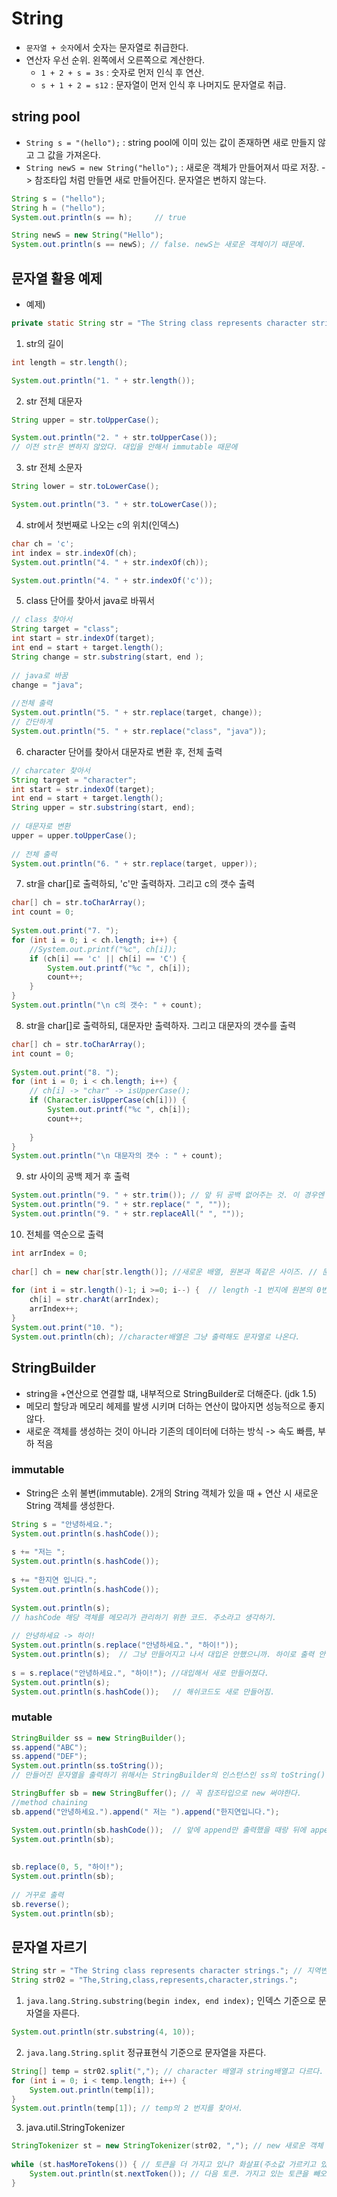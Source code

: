 # String
- `문자열 + 숫자`에서 숫자는 문자열로 취급한다.
- 연산자 우선 순위. 왼쪽에서 오른쪽으로 계산한다.
    - `1 + 2 + s = 3s` : 숫자로 먼저 인식 후 연산.
    - `s + 1 + 2 = s12` : 문자열이 먼저 인식 후 나머지도 문자열로 취급.

## string pool
- `String s = "(hello");` : string pool에 이미 있는 값이 존재하면 새로 만들지 않고 그 값을 가져온다.
- `String newS = new String("hello");` : 새로운 객체가 만들어져서 따로 저장. -> 참조타입 처럼 만들면 새로 만들어진다. 문자열은 변하지 않는다.

```java
String s = ("hello");
String h = ("hello");
System.out.println(s == h);     // true

String newS = new String("Hello");
System.out.println(s == newS); // false. newS는 새로운 객체이기 때문에.
```

## 문자열 활용 예제

- 예제)

```java
private static String str = "The String class represents character strings."; //전역변수
```

1. str의 길이

```java
int length = str.length();

System.out.println("1. " + str.length());
```

2. str 전체 대문자

```java
String upper = str.toUpperCase();

System.out.println("2. " + str.toUpperCase());  
// 이전 str은 변하지 않았다. 대입을 안해서 immutable 때문에
```

3. str 전체 소문자

```java
String lower = str.toLowerCase();

System.out.println("3. " + str.toLowerCase());
```

4. str에서 첫번째로 나오는 c의 위치(인덱스)

```java
char ch = 'c';
int index = str.indexOf(ch);
System.out.println("4. " + str.indexOf(ch));

System.out.println("4. " + str.indexOf('c'));
```

5. class 단어를 찾아서 java로 바꿔서

```java
// class 찾아서
String target = "class";
int start = str.indexOf(target);
int end = start + target.length();
String change = str.substring(start, end );
		
// java로 바꿈
change = "java"; 
		
//전체 출력
System.out.println("5. " + str.replace(target, change));
// 간단하게
System.out.println("5. " + str.replace("class", "java"));
```

6. character 단어를 찾아서 대문자로 변환 후, 전체 출력

```java
// charcater 찾아서
String target = "character";
int start = str.indexOf(target);
int end = start + target.length();
String upper = str.substring(start, end);
		
// 대문자로 변환
upper = upper.toUpperCase();
		
// 전체 출력
System.out.println("6. " + str.replace(target, upper));
```

7. str을 char[]로 출력하되, 'c'만 출력하자. 그리고 c의 갯수 출력

```java
char[] ch = str.toCharArray();
int count = 0;
		
System.out.print("7. ");
for (int i = 0; i < ch.length; i++) {
	//System.out.printf("%c", ch[i]);
	if (ch[i] == 'c' || ch[i] == 'C') {
		System.out.printf("%c ", ch[i]);
		count++;
	}
}
System.out.println("\n c의 갯수: " + count);
```

8. str을 char[]로 출력하되, 대문자만 출력하자. 그리고 대문자의 갯수를 출력

```java
char[] ch = str.toCharArray();
int count = 0;
		
System.out.print("8. ");
for (int i = 0; i < ch.length; i++) {
	// ch[i] -> "char" -> isUpperCase();
	if (Character.isUpperCase(ch[i])) {
		System.out.printf("%c ", ch[i]);
		count++;
				
	}
}
System.out.println("\n 대문자의 갯수 : " + count);
```

9. str 사이의 공백 제거 후 출력

```java
System.out.println("9. " + str.trim()); // 앞 뒤 공백 없어주는 것. 이 경우엔 앞 뒤 공백이 없어서 변화 없음.
System.out.println("9. " + str.replace(" ", "")); 
System.out.println("9. " + str.replaceAll(" ", ""));
```

10. 전체를 역순으로 출력

```java
int arrIndex = 0;
		
char[] ch = new char[str.length()]; //새로운 배열, 원본과 똑같은 사이즈. // 문자열은 캐릭터 배열이기 때문에.
		
for (int i = str.length()-1; i >=0; i--) {	// length -1 번지에 원본의 0번지부터 대입하자.
	ch[i] = str.charAt(arrIndex);
	arrIndex++;
}
System.out.print("10. ");
System.out.println(ch); //character배열은 그냥 출력해도 문자열로 나온다.
```

## StringBuilder
- string을 +연산으로 연결할 떄, 내부적으로 StringBuilder로 더해준다. (jdk 1.5)
- 메모리 할당과 메모리 헤제를 발생 시키며 더하는 연산이 많아지면 성능적으로 좋지 않다.
- 새로운 객체를 생성하는 것이 아니라 기존의 데이터에 더하는 방식 -> 속도 빠름, 부하 적음

### immutable
- String은 소위 불변(immutable). 2개의 String 객체가 있을 때 + 연산 시 새로운 String 객체를 생성한다.

```java
String s = "안녕하세요.";
System.out.println(s.hashCode());
		
s += "저는 ";
System.out.println(s.hashCode());
		
s += "한지연 입니다.";
System.out.println(s.hashCode());
	
System.out.println(s);
// hashCode 해당 객체를 메모리가 관리하기 위한 코드. 주소라고 생각하기.
		
// 안녕하세요 -> 하이!
System.out.println(s.replace("안녕하세요.", "하이!"));
System.out.println(s);	// 그냥 만들어지고 나서 대입은 안했으니까. 하이로 출력 안함.
		
s = s.replace("안녕하세요.", "하이!");	//대입해서 새로 만들어졌다.
System.out.println(s);
System.out.println(s.hashCode());	// 해쉬코드도 새로 만들어짐.
```

### mutable

```java
StringBuilder ss = new StringBuilder();
ss.append("ABC");
ss.append("DEF");
System.out.println(ss.toString());
// 만들어진 문자열을 출력하기 위해서는 StringBuilder의 인스턴스인 ss의 toString()을 부른다.

StringBuffer sb = new StringBuffer(); // 꼭 참조타입으로 new 써야한다.
//method chaining
sb.append("안녕하세요.").append(" 저는 ").append("한지연입니다.");

System.out.println(sb.hashCode());	// 앞에 append만 출력했을 때랑 뒤에 append와 같이 출력했을 때의 해쉬코드는 같다. 값만 바뀐것.
System.out.println(sb); 
		
		
sb.replace(0, 5, "하이!");
System.out.println(sb);
		
// 거꾸로 출력
sb.reverse();
System.out.println(sb);
```

## 문자열 자르기

```java
String str = "The String class represents character strings."; // 지역변수라서 static 없다.
String str02 = "The,String,class,represents,character,strings.";
```

1. `java.lang.String.substring(begin index, end index);` 인덱스 기준으로 문자열을 자른다.

```java
System.out.println(str.substring(4, 10));
```		
		
2. `java.lang.String.split` 정규표현식 기준으로 문자열을 자른다.

```java
String[] temp = str02.split(","); // character 배열과 string배열고 다르다.
for (int i = 0; i < temp.length; i++) {
	System.out.println(temp[i]);
}
System.out.println(temp[1]); // temp의 2 번지를 찾아서.
```

3. java.util.StringTokenizer

```java
StringTokenizer st = new StringTokenizer(str02, ","); // new 새로운 객체 생성. str02를 ,로 잘라줄꺼야. 차레대로 가져오는건 좋음. 하지만 중간만 잘라서 오긴 힘들다.
		
while (st.hasMoreTokens()) { // 토큰을 더 가지고 있니? 화살표(주소값 가르키고 있다)가 가지고 있는지 확인, // while 이니까 반복 행위.
	System.out.println(st.nextToken()); // 다음 토큰. 가지고 있는 토큰을 빼오기. // 넥스트 토큰이 없으면 while문 끝난다.
}
```